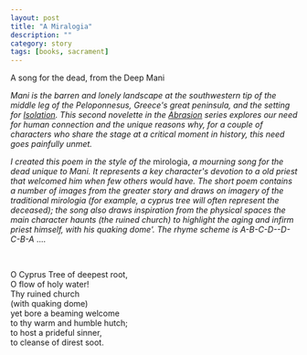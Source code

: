 ```yaml
---
layout: post
title: "A Miralogia"
description: ""
category: story
tags: [books, sacrament]
---
```


A song for the dead, from the Deep Mani

*Mani is the barren and lonely landscape at the southwestern tip of the middle leg of the Peloponnesus, 
Greece's great peninsula, and the setting for [Isolation](http://www.imby.net/20190811/isolation). This second 
novelette in the [Abrasion](http://www.imby.net/20170525/abrasion) series explores our 
need for human connection and the unique reasons why, for a couple of characters who share the stage at a critical moment in history, this need goes painfully unmet.*

*I created this poem in the style of the* mirologia, *a mourning song for the dead unique to Mani. It represents 
a key character's devotion to a old priest that welcomed him when few others would have. The short poem contains a number of images from the 
greater story and draws on imagery of the traditional mirologia (for example, a *cyprus tree* will often represent the deceased); the song also draws inspiration from the physical spaces the main character haunts (the *ruined church*) to highlight the aging 
and infirm priest himself, with his *quaking dome*'. The rhyme scheme is A-B-C-D--D-C-B-A* ....

<p>&nbsp;</p>

O Cyprus Tree of deepest root,  
O flow of holy water!  
Thy ruined church  
(with quaking dome)  
yet bore a beaming welcome  
to thy warm and humble hutch;  
to host a prideful sinner,  
to cleanse of direst soot.   
